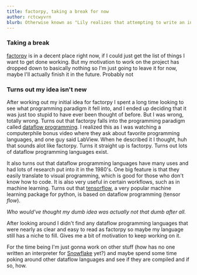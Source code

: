 ```yaml
---
title: factorpy, taking a break for now
author: rctcwyvrn
blurb: Otherwise known as "Lily realizes that attempting to write an interpreter without any knowledge of how to write interpreters means you end up writing yourself into a dead end"
---
```


### Taking a break

[factorpy](https://github.com/rctcwyvrn/factorpy) is in a decent place right now, if I could just get the list of things I want to get done working. But my motivation to work on the project has dropped down to basically nothing so I'm just going to leave it for now, maybe I'll actually finish it in the future. Probably not

### Turns out my idea isn't new

After working out my initial idea for factorpy I spent a long time looking to see what programming paradigm it fell into, and I ended up deciding that it was just too stupid to have ever been thought of before. But I was wrong, totally wrong. Turns out that factorpy falls into the programming paradigm called [dataflow programming](https://en.wikipedia.org/wiki/Dataflow_programming). I realized this as I was watching a computerphile bonus video where they ask about favorite programming languages, and one guy said LabView. When he described it I thought, huh that sounds alot like factorpy. Turns it straight up is factorpy. Turns out lots of dataflow programming languages exist.



It also turns out that dataflow programming languages have many uses and had lots of research put into it in the 1980's. One big feature is that they easily translate to visual programming, which is good for those who don't know how to code. It is also very useful in certain workflows, such as in machine learning. Turns out that [tensorflow](https://www.tensorflow.org/), a very popular machine learning package for python, is based on dataflow programming (tensor _flow_).



*Who would've thought my dumb idea was actually not that dumb after all.* 

After looking around I didn't find any dataflow programming languages that were nearly as clear and easy to read as factorpy so maybe my language still has a niche to fill. Gives me a bit of motivation to keep working on it.



For the time being I'm just gonna work on other stuff (how has no one written an interpreter for [Snowflake](https://esolangs.org/wiki/Snowflake) yet?) and maybe spend some time poking around other dataflow languages and see if they are compiled and if so, how.